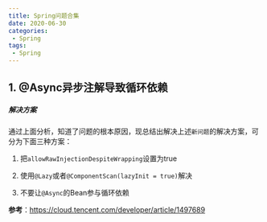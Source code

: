```yaml
---
title: Spring问题合集
date: 2020-06-30
categories: 
 - Spring
tags: 
 - Spring
---
```


## 1. @Async异步注解导致循环依赖

##### 解决方案

通过上面分析，知道了问题的根本原因，现总结出解决上述`新问题`的解决方案，可分为下面三种方案：

1. 把`allowRawInjectionDespiteWrapping`设置为true

2. 使用`@Lazy`或者`@ComponentScan(lazyInit = true)`解决

3. 不要让`@Async`的Bean参与循环依赖

**参考**：https://cloud.tencent.com/developer/article/1497689